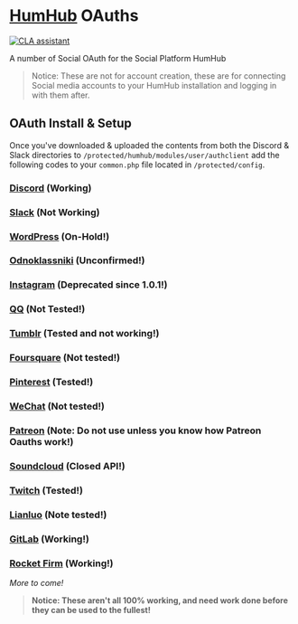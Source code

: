 # [HumHub](https://humhub.org/en) OAuths

[![CLA assistant](https://cla-assistant.io/readme/badge/GreenMeteor/humhub-oauth)](https://cla-assistant.io/GreenMeteor/humhub-oauth)

A number of Social OAuth for the Social Platform HumHub

> Notice: These are not for account creation, these are for connecting Social media accounts to your HumHub installation and logging in with them after.

## OAuth Install & Setup
Once you've downloaded & uploaded the contents from both the Discord & Slack directories to `/protected/humhub/modules/user/authclient` add the following codes to your `common.php` file located in `/protected/config`.

### [Discord](/oauth/Discord/README.md) (Working)

### [Slack](/oauth/Slack/README.md) (Not Working)

### [WordPress](/oauth/WordPress/README.md) (On-Hold!)

### [Odnoklassniki](/oauth/Odnoklassniki/README.md) (Unconfirmed!)

### [Instagram](/oauth/Instagram) (Deprecated since 1.0.1!)

### [QQ](/oauth/QQ/README.md) (Not Tested!)

### [Tumblr](/oauth/Tumblr/README.md) (Tested and not working!)

### [Foursquare](/oauth/Foursquare/README.md) (Not tested!)

### [Pinterest](/oauth/Pinterest/README.md) (Tested!)

### [WeChat](/oauth/WeChat/README.md) (Not tested!)

### [Patreon](/oauth/Patreon/README.md) (Note: Do not use unless you know how Patreon Oauths work!)

### [Soundcloud](/oauth/Soundcloud) (Closed API!)

### [Twitch](/oauth/Twitch/README.md) (Tested!)

### [Lianluo](/oauth/Lianluo/README.md) (Note tested!)

### [GitLab](/oauth/GitLab/README.md) (Working!)

### [Rocket Firm](/oauth/Rocket%20Firm/README.md) (Working!)

_More to come!_

> **Notice: These aren't all 100% working, and need work done before they can be used to the fullest!**
